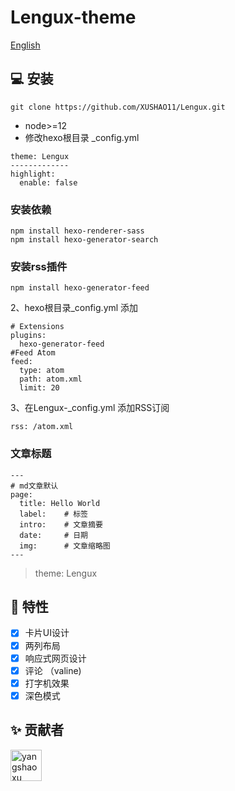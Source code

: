 # Lengux-theme
<a href="./README.en.md">English</a>
## 💻 安装

```
git clone https://github.com/XUSHAO11/Lengux.git
```

- node>=12
- 修改hexo根目录 _config.yml

```
theme: Lengux
-------------
highlight:
  enable: false
```

### 安装依赖

```
npm install hexo-renderer-sass
npm install hexo-generator-search
```

### 安装rss插件
```
npm install hexo-generator-feed
```
2、hexo根目录_config.yml 添加
```
# Extensions
plugins:
  hexo-generator-feed
#Feed Atom
feed:
  type: atom
  path: atom.xml
  limit: 20
```
3、在Lengux-_config.yml
添加RSS订阅
```
rss: /atom.xml
```
### 文章标题

```
---
# md文章默认
page:
  title: Hello World
  label:    # 标签
  intro:    # 文章摘要
  date:     # 日期
  img:      # 文章缩略图
---
```
> theme: Lengux

## 🎉 特性
- [x] 卡片UI设计
- [x] 两列布局
- [x] 响应式网页设计
- [x] 评论 （valine)
- [x] 打字机效果
- [x] 深色模式

## ✨ 贡献者

 <a href="https://github.com/XUSHAO11"><img src="https://avatars.githubusercontent.com/u/52852249?v=4" alt="yangshaoxu" style="width: 50px;height:50px;"></a> 

